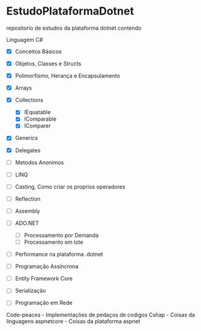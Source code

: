 # EstudoPlataformaDotnet
repositorio de estudos da plataforma dotnet contendo

Linguagem C#
- [X] Conceitos Básicos
- [X] Objetos, Classes e Structs
- [X] Polimorfismo, Herança e Encapsulamento
- [X] Arrays
- [X] Collections
    - [X] IEquatable
    - [X] IComparable
    - [X] IComparer
- [X] Generics
- [X] Delegates
- [ ] Metodos Anonimos 
- [ ] LINQ 
- [ ] Casting, Como criar os proprios operadores
- [ ] Reflection
- [ ] Assembly
- [ ] ADO.NET
    - [ ] Processamento por Demanda
    - [ ] Processamento em lote
- [ ] Performance na plataforma .dotnet
- [ ] Programação Assíncrona
- [ ] Entity Framework Core
- [ ] Serialização
- [ ] Programação em Rede


Code-peaces - Implementações de pedaços de codigos
Cshap - Coisas da linguagens
aspnetcore - Coisas da plataforma aspnet

